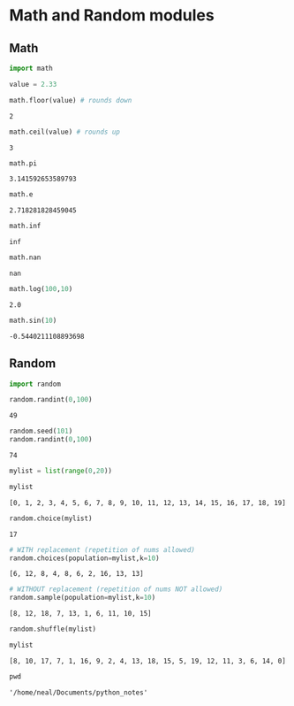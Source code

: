 # Math and Random modules

## Math


```python
import math
```


```python
value = 2.33
```


```python
math.floor(value) # rounds down
```




    2




```python
math.ceil(value) # rounds up
```




    3




```python
math.pi
```




    3.141592653589793




```python
math.e
```




    2.718281828459045




```python
math.inf
```




    inf




```python
math.nan
```




    nan




```python
math.log(100,10)
```




    2.0




```python
math.sin(10)
```




    -0.5440211108893698



## Random


```python
import random
```


```python
random.randint(0,100)
```




    49




```python
random.seed(101)
random.randint(0,100)
```




    74




```python
mylist = list(range(0,20))
```


```python
mylist
```




    [0, 1, 2, 3, 4, 5, 6, 7, 8, 9, 10, 11, 12, 13, 14, 15, 16, 17, 18, 19]




```python
random.choice(mylist)
```




    17




```python
# WITH replacement (repetition of nums allowed)
random.choices(population=mylist,k=10)
```




    [6, 12, 8, 4, 8, 6, 2, 16, 13, 13]




```python
# WITHOUT replacement (repetition of nums NOT allowed)
random.sample(population=mylist,k=10)
```




    [8, 12, 18, 7, 13, 1, 6, 11, 10, 15]




```python
random.shuffle(mylist)
```


```python
mylist
```




    [8, 10, 17, 7, 1, 16, 9, 2, 4, 13, 18, 15, 5, 19, 12, 11, 3, 6, 14, 0]




```python
pwd
```




    '/home/neal/Documents/python_notes'




```python

```
